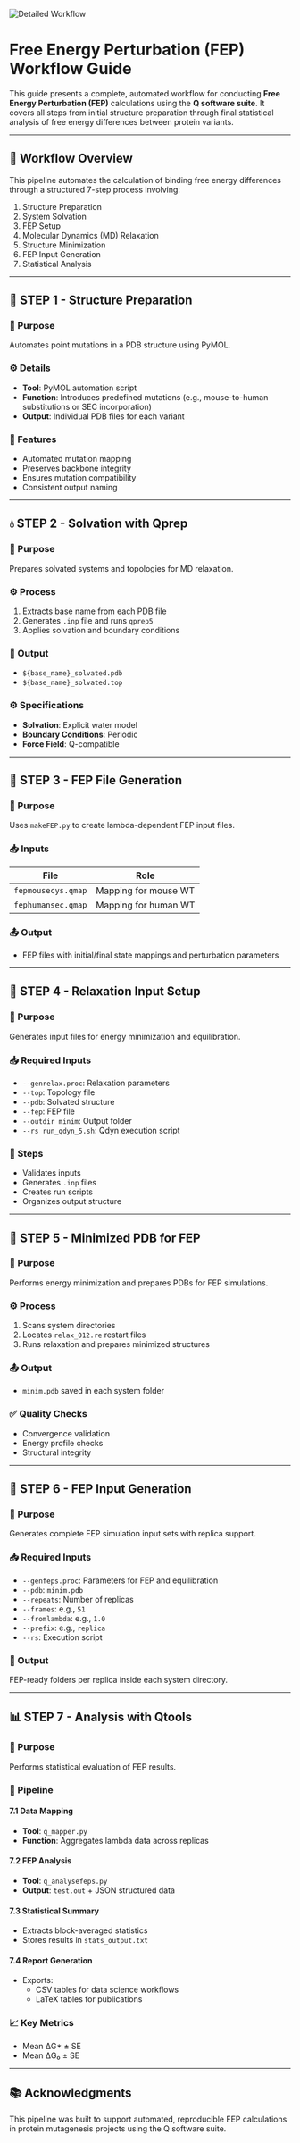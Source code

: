 ![Detailed Workflow](https://analysis/figures/detailed_workflow.drawio.png)


# Free Energy Perturbation (FEP) Workflow Guide

This guide presents a complete, automated workflow for conducting **Free Energy Perturbation (FEP)** calculations using the **Q software suite**. It covers all steps from initial structure preparation through final statistical analysis of free energy differences between protein variants.

---

## 🧭 Workflow Overview

This pipeline automates the calculation of binding free energy differences through a structured 7-step process involving:

1. Structure Preparation
2. System Solvation
3. FEP Setup
4. Molecular Dynamics (MD) Relaxation
5. Structure Minimization
6. FEP Input Generation
7. Statistical Analysis

---

## 🧱 STEP 1 - Structure Preparation

### 🧪 Purpose
Automates point mutations in a PDB structure using PyMOL.

### ⚙️ Details
- **Tool**: PyMOL automation script
- **Function**: Introduces predefined mutations (e.g., mouse-to-human substitutions or SEC incorporation)
- **Output**: Individual PDB files for each variant

### 🔑 Features
- Automated mutation mapping
- Preserves backbone integrity
- Ensures mutation compatibility
- Consistent output naming

---

## 💧 STEP 2 - Solvation with Qprep

### 🧪 Purpose
Prepares solvated systems and topologies for MD relaxation.

### ⚙️ Process
1. Extracts base name from each PDB file
2. Generates `.inp` file and runs `qprep5`
3. Applies solvation and boundary conditions

### 🧾 Output
- `${base_name}_solvated.pdb`
- `${base_name}_solvated.top`

### ⚙️ Specifications
- **Solvation**: Explicit water model
- **Boundary Conditions**: Periodic
- **Force Field**: Q-compatible

---

## 📁 STEP 3 - FEP File Generation

### 🧪 Purpose
Uses `makeFEP.py` to create lambda-dependent FEP input files.

### 📥 Inputs
| File | Role |
|------|------|
| `fepmousecys.qmap` | Mapping for mouse WT |
| `fephumansec.qmap` | Mapping for human WT |

### 📤 Output
- FEP files with initial/final state mappings and perturbation parameters

---

## 🔧 STEP 4 - Relaxation Input Setup

### 🧪 Purpose
Generates input files for energy minimization and equilibration.

### 📥 Required Inputs
- `--genrelax.proc`: Relaxation parameters
- `--top`: Topology file
- `--pdb`: Solvated structure
- `--fep`: FEP file
- `--outdir minim`: Output folder
- `--rs run_qdyn_5.sh`: Qdyn execution script

### 🔁 Steps
- Validates inputs
- Generates `.inp` files
- Creates run scripts
- Organizes output structure

---

## 🧬 STEP 5 - Minimized PDB for FEP

### 🧪 Purpose
Performs energy minimization and prepares PDBs for FEP simulations.

### ⚙️ Process
1. Scans system directories
2. Locates `relax_012.re` restart files
3. Runs relaxation and prepares minimized structures

### 📤 Output
- `minim.pdb` saved in each system folder

### ✅ Quality Checks
- Convergence validation
- Energy profile checks
- Structural integrity

---

## 🔂 STEP 6 - FEP Input Generation

### 🧪 Purpose
Generates complete FEP simulation input sets with replica support.

### 📥 Required Inputs
- `--genfeps.proc`: Parameters for FEP and equilibration
- `--pdb`: `minim.pdb`
- `--repeats`: Number of replicas
- `--frames`: e.g., `51`
- `--fromlambda`: e.g., `1.0`
- `--prefix`: e.g., `replica`
- `--rs`: Execution script

### 📁 Output
FEP-ready folders per replica inside each system directory.

---

## 📊 STEP 7 - Analysis with Qtools

### 🧪 Purpose
Performs statistical evaluation of FEP results.

### 🧬 Pipeline

#### 7.1 Data Mapping
- **Tool**: `q_mapper.py`
- **Function**: Aggregates lambda data across replicas

#### 7.2 FEP Analysis
- **Tool**: `q_analysefeps.py`
- **Output**: `test.out` + JSON structured data

#### 7.3 Statistical Summary
- Extracts block-averaged statistics
- Stores results in `stats_output.txt`

#### 7.4 Report Generation
- Exports:
  - CSV tables for data science workflows
  - LaTeX tables for publications

### 📈 Key Metrics
- Mean ΔG* ± SE
- Mean ΔG₀ ± SE

---

## 📚 Acknowledgments

This pipeline was built to support automated, reproducible FEP calculations in protein mutagenesis projects using the Q software suite.

